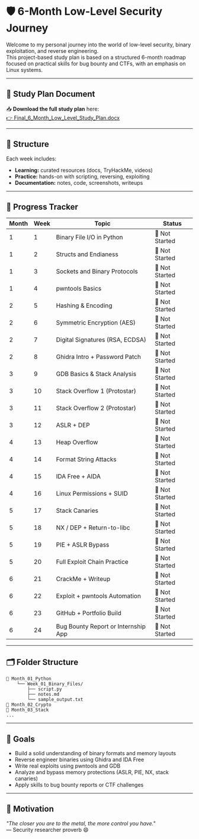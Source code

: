 # 🛡️ 6-Month Low-Level Security Journey

Welcome to my personal journey into the world of low-level security, binary exploitation, and reverse engineering.  
This project-based study plan is based on a structured 6-month roadmap focused on practical skills for bug bounty and CTFs, with an emphasis on Linux systems.

---

## 📄 Study Plan Document

📥 **Download the full study plan** here:  
[👉 Final_6_Month_Low_Level_Study_Plan.docx](StudyPlan/Final_6_Month_Low_Level_Study_Plan.docx)

---

## 📅 Structure

Each week includes:
- **Learning:** curated resources (docs, TryHackMe, videos)
- **Practice:** hands-on with scripting, reversing, exploiting
- **Documentation:** notes, code, screenshots, writeups

---

## 📘 Progress Tracker

| Month | Week | Topic                               | Status     |
|-------|------|-------------------------------------|------------|
| 1     | 1    | Binary File I/O in Python           | 🔲 Not Started |
| 1     | 2    | Structs and Endianess               | 🔲 Not Started |
| 1     | 3    | Sockets and Binary Protocols        | 🔲 Not Started |
| 1     | 4    | pwntools Basics                     | 🔲 Not Started |
| 2     | 5    | Hashing & Encoding                  | 🔲 Not Started |
| 2     | 6    | Symmetric Encryption (AES)          | 🔲 Not Started |
| 2     | 7    | Digital Signatures (RSA, ECDSA)     | 🔲 Not Started |
| 2     | 8    | Ghidra Intro + Password Patch       | 🔲 Not Started |
| 3     | 9    | GDB Basics & Stack Analysis         | 🔲 Not Started |
| 3     | 10   | Stack Overflow 1 (Protostar)        | 🔲 Not Started |
| 3     | 11   | Stack Overflow 2 (Protostar)        | 🔲 Not Started |
| 3     | 12   | ASLR + DEP                          | 🔲 Not Started |
| 4     | 13   | Heap Overflow                       | 🔲 Not Started |
| 4     | 14   | Format String Attacks               | 🔲 Not Started |
| 4     | 15   | IDA Free + AIDA                     | 🔲 Not Started |
| 4     | 16   | Linux Permissions + SUID            | 🔲 Not Started |
| 5     | 17   | Stack Canaries                      | 🔲 Not Started |
| 5     | 18   | NX / DEP + Return-to-libc           | 🔲 Not Started |
| 5     | 19   | PIE + ASLR Bypass                   | 🔲 Not Started |
| 5     | 20   | Full Exploit Chain Practice         | 🔲 Not Started |
| 6     | 21   | CrackMe + Writeup                   | 🔲 Not Started |
| 6     | 22   | Exploit + pwntools Automation       | 🔲 Not Started |
| 6     | 23   | GitHub + Portfolio Build            | 🔲 Not Started |
| 6     | 24   | Bug Bounty Report or Internship App | 🔲 Not Started |

---

## 🗂 Folder Structure

```
📁 Month_01_Python
    └── Week_01_Binary_Files/
        ├── script.py
        ├── notes.md
        └── sample_output.txt
📁 Month_02_Crypto
📁 Month_03_Stack
...
```

---

## 🚀 Goals

- Build a solid understanding of binary formats and memory layouts
- Reverse engineer binaries using Ghidra and IDA Free
- Write real exploits using pwntools and GDB
- Analyze and bypass memory protections (ASLR, PIE, NX, stack canaries)
- Apply skills to bug bounty reports or CTF challenges

---

## 🧠 Motivation

_"The closer you are to the metal, the more control you have."_  
— Security researcher proverb 😄
